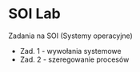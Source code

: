 # SOI Lab
Zadania na SOI (Systemy operacyjne)

- Zad. 1 - wywołania systemowe
- Zad. 2 - szeregowanie procesów
  

